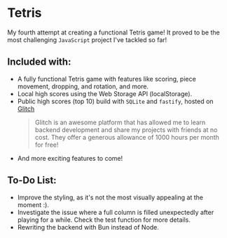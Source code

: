 # Tetris
My fourth attempt at creating a functional Tetris game! It proved to be the most challenging `JavaScript` project I've tackled so far! 

## Included with:

  - A fully functional Tetris game with features like scoring, piece movement, dropping, and rotation, and more.
  - Local high scores using the Web Storage API (localStorage).
  - Public high scores (top 10) build with `SQLite` and `fastify`, hosted on [Glitch](https://glitch.com/)
    > Glitch is an awesome platform that has allowed me to learn backend development and share my projects with friends at no cost. They offer a generous allowance of 1000 hours per month for free!
  - And more exciting features to come!

## To-Do List:

  - Improve the styling, as it's not the most visually appealing at the moment :).
  - Investigate the issue where a full column is filled unexpectedly after playing for a while. Check the test function for more details.
  - Rewriting the backend with Bun instead of Node.
